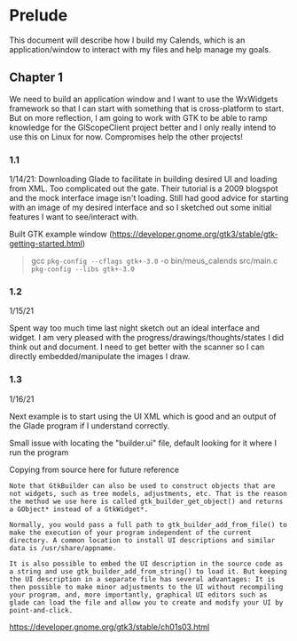 



# Prelude

This document will describe how I build my Calends, which is an application/window to interact with my files and help manage my goals.



## Chapter 1

We need to build an application window and I want to use the WxWidgets framework so that I can start with something that is cross-platform to start.
But on more reflection, I am going to work with GTK to be able to ramp knowledge for the GlScopeClient project better and I only really intend to use this
on Linux for now. Compromises help the other projects!

### 1.1

1/14/21: Downloading Glade to facilitate in building desired UI and loading from XML. 
Too complicated out the gate. Their tutorial is a 2009 blogspot and the mock interface image isn't loading.
Still had good advice for starting with an image of my desired interface and so I sketched out some initial features I want to see/interact with.

Built GTK example window (https://developer.gnome.org/gtk3/stable/gtk-getting-started.html)

> gcc `pkg-config --cflags gtk+-3.0` -o bin/meus_calends src/main.c `pkg-config --libs gtk+-3.0`

### 1.2

1/15/21

Spent way too much time last night sketch out an ideal interface and widget. I am very pleased with the progress/drawings/thoughts/states I did think out and document. I need to get better with the scanner so I can directly embedded/manipulate the images I draw.

### 1.3

1/16/21

Next example is to start using the UI XML which is good and an output of the Glade program if I understand correctly.

Small issue with locating the "builder.ui" file, default looking for it where I run the program

Copying from source here for future reference

```
Note that GtkBuilder can also be used to construct objects that are not widgets, such as tree models, adjustments, etc. That is the reason the method we use here is called gtk_builder_get_object() and returns a GObject* instead of a GtkWidget*.

Normally, you would pass a full path to gtk_builder_add_from_file() to make the execution of your program independent of the current directory. A common location to install UI descriptions and similar data is /usr/share/appname.

It is also possible to embed the UI description in the source code as a string and use gtk_builder_add_from_string() to load it. But keeping the UI description in a separate file has several advantages: It is then possible to make minor adjustments to the UI without recompiling your program, and, more importantly, graphical UI editors such as glade can load the file and allow you to create and modify your UI by point-and-click.
```
https://developer.gnome.org/gtk3/stable/ch01s03.html


